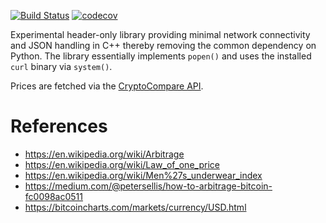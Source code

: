 [![Build Status](https://travis-ci.org/deanturpin/curly.svg?branch=master)](https://travis-ci.org/deanturpin/curly)
[![codecov](https://codecov.io/gh/deanturpin/curly/branch/master/graph/badge.svg)](https://codecov.io/gh/deanturpin/curly)

Experimental header-only library providing minimal network connectivity and JSON
handling in C++ thereby removing the common dependency on Python. The library
essentially implements ```popen()``` and uses the installed ```curl``` binary
via ```system()```.

Prices are fetched via the [CryptoCompare API](https://min-api.cryptocompare.com/).

# References
* https://en.wikipedia.org/wiki/Arbitrage
* https://en.wikipedia.org/wiki/Law_of_one_price
* https://en.wikipedia.org/wiki/Men%27s_underwear_index
* https://medium.com/@petersellis/how-to-arbitrage-bitcoin-fc0098ac0511
* https://bitcoincharts.com/markets/currency/USD.html

